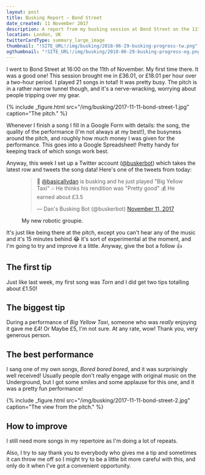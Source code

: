 ```yaml
---
layout: post
title: Busking Report – Bond Street
date_created: 11 November 2017
description: A report from my busking session at Bond Street on the 11th of November!
location: London, UK
twitterCardType: summary_large_image
thumbnail: "!SITE_URL!/img/busking/2018-06-29-busking-progress-tw.png"
ogthumbnail: "!SITE_URL!/img/busking/2018-06-29-busking-progress-og.png"
---
```


I went to Bond Street at 16:00 on the 11th of November. My first time there. It was a good one! This session brought me in £36.01, or £18.01 per hour over a two-hour period. I played 21 songs in total! It was pretty busy. The pitch is in a rather narrow tunnel though, and it's a nerve-wracking, worrying about people tripping over my gear.

{% include _figure.html src="/img/busking/2017-11-11-bond-street-1.jpg" caption="The pitch." %}

Whenever I finish a song I fill in a Google Form with details: the song, the quality of the performance (I'm not always at my best!), the busyness around the pitch, and roughly how much money I was given for the performance. This goes into a Google Spreadsheet! Pretty handy for keeping track of which songs work best.

Anyway, this week I set up a Twitter account ([@buskerbot](https://twitter.com/buskerbot)) which takes the latest row and tweets the song data! Here's one of the tweets from today:

<figure class="center">
	<blockquote class="twitter-tweet tw-align-center" data-lang="en"><p lang="en" dir="ltr">🎸 <a href="https://twitter.com/basicallydan?ref_src=twsrc%5Etfw">@basicallydan</a> is busking and he just played &quot;Big Yellow Taxi&quot; 🎶 He thinks his rendition was &quot;Pretty good&quot; 💰 He earned about £3.5</p>&mdash; Dan&#39;s Busking Bot (@buskerbot) <a href="https://twitter.com/buskerbot/status/929401526673604608?ref_src=twsrc%5Etfw">November 11, 2017</a></blockquote>
	<script async src="https://platform.twitter.com/widgets.js" charset="utf-8"></script>
	<figcaption>My new robotic groupie.</figcaption>
</figure>

It's just like being there at the pitch, except you can't hear any of the music and it's 15 minutes behind 😂 it's sort of experimental at the moment, and I'm going to try and improve it a little. Anyway, give the bot a follow 👍

## The first tip

Just like last week, my first song was _Torn_ and I did get two tips totalling about £1.50!

## The biggest tip

During a performance of _Big Yellow Taxi_, someone who was _really_ enjoying it gave me £4! Or Maybe £5, I'm not sure. At any rate, wow! Thank you, very generous person.

## The best performance

I sang one of my own songs, _Bored bored bored_, and it was surprisingly well received! Usually people don't really engage with original music on the Underground, but I got some smiles and some applause for this one, and it was a pretty fun performance!

{% include _figure.html src="/img/busking/2017-11-11-bond-street-2.jpg" caption="The view from the pitch." %}

## How to improve

I still need more songs in my repertoire as I'm doing a lot of repeats. 

Also, I try to say thank you to everybody who gives me a tip and sometimes it can throw me off so I might try to be a little bit more careful with this, and only do it when I've got a convenient opportunity.
